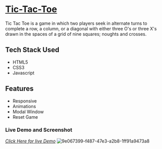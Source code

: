 # [Tic-Tac-Toe](https://tit-for-tat.netlify.app)

Tic Tac Toe is a game in which two players seek in alternate turns to complete a row, a column, or a diagonal with either three O's or three X's drawn in the spaces of a grid of nine squares; noughts and crosses. 

## Tech Stack Used
- HTML5
- CSS3
- Javascript

## Features
- Responsive
- Animations
- Modal Window
- Reset Game

### Live Demo and Screenshot
*[Click Here for live Demo](https://tit-for-tat.netlify.app)*
![9e067399-f487-47e3-a2b8-1ff91a9473a8](https://user-images.githubusercontent.com/96873348/170551799-f7d2b597-6410-4215-9079-f7fa2f9bfdb2.png)
